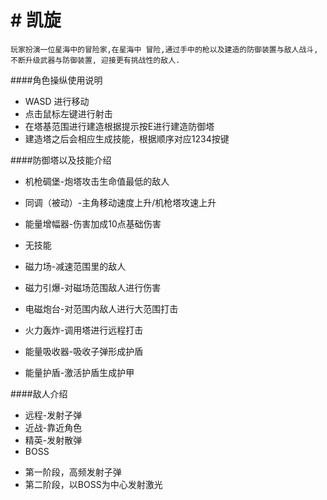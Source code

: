 # # 凯旋

	玩家扮演一位星海中的冒险家,在星海中 冒险,通过手中的枪以及建造的防御装置与敌人战斗,不断升级武器与防御装置, 迎接更有挑战性的敌人. 

####角色操纵使用说明
+ WASD 进行移动
+ 点击鼠标左键进行射击
+ 在塔基范围进行建造根据提示按E进行建造防御塔
+ 建造塔之后会相应生成技能，根据顺序对应1234按键

####防御塔以及技能介绍
+ 机枪碉堡-炮塔攻击生命值最低的敌人
 * 同调（被动）-主角移动速度上升/机枪塔攻速上升
+ 能量增幅器-伤害加成10点基础伤害
 * 无技能
+ 磁力场-减速范围里的敌人
 * 磁力引爆-对磁场范围敌人进行伤害
+ 电磁炮台-对范围内敌人进行大范围打击
 * 火力轰炸-调用塔进行远程打击
+ 能量吸收器-吸收子弹形成护盾
 * 能量护盾-激活护盾生成护甲

####敌人介绍
+ 远程-发射子弹
+ 近战-靠近角色
+ 精英-发射散弹
+ BOSS
 * 第一阶段，高频发射子弹
 * 第二阶段，以BOSS为中心发射激光
